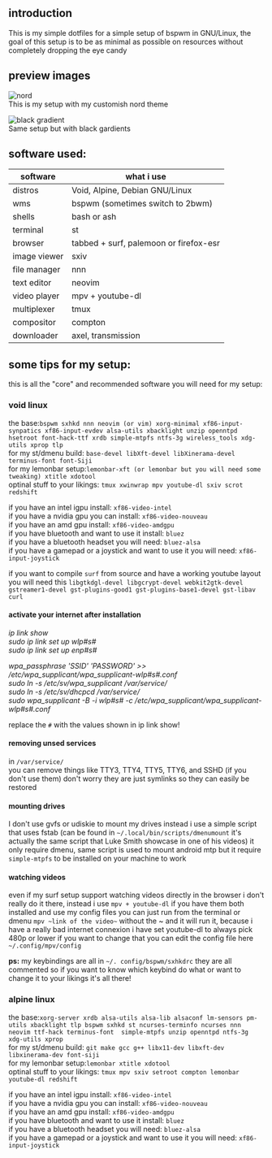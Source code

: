 ## introduction
This is my simple dotfiles for a simple setup of bspwm in GNU/Linux, the goal of this setup is to be as minimal as possible on resources without completely dropping the eye candy<br />

## preview images
![nord](https://i.imgur.com/e9VaQyL.png)<br />
This is my setup with my customish nord theme<br />

![black gradient](https://i.imgur.com/yq6t4cy.png)<br />
Same setup but with black gardients<br />

## software used:
| software  | what i use |
| ------------- | ------------- |
| distros  | Void, Alpine, Debian GNU/Linux |
| wms  | bspwm (sometimes switch to 2bwm) |
| shells  | bash or ash |
| terminal  | st |
| browser  | tabbed + surf, palemoon or firefox-esr |
| image viewer  | sxiv |
| file manager  | nnn |
| text editor  | neovim |
| video player  | mpv + youtube-dl |
| multiplexer  | tmux |
| compositor  | compton |
| downloader | axel, transmission |

## some tips for my setup:
this is all the "core" and recommended software you will need for my setup:<br />

### void linux
the base:`bspwm sxhkd nnn neovim (or vim) xorg-minimal xf86-input-synpatics xf86-input-evdev alsa-utils xbacklight unzip openntpd hsetroot font-hack-ttf xrdb simple-mtpfs ntfs-3g wireless_tools xdg-utils xprop tlp`<br />
for my st/dmenu build: `base-devel libXft-devel libXinerama-devel terminus-font font-Siji`<br />
for my lemonbar setup:`lemonbar-xft (or lemonbar but you will need some tweaking) xtitle xdotool`<br />
optinal stuff to your likings: `tmux xwinwrap mpv youtube-dl sxiv scrot redshift`<br />

if you have an intel igpu install: `xf86-video-intel`<br />
if you have a nvidia gpu you can install: `xf86-video-nouveau`<br />
if you have an amd gpu install: `xf86-video-amdgpu`<br />
if you have bluetooth and want to use it install: `bluez`<br />
if you have a bluetooth headset you will need: `bluez-alsa`<br />
if you have a gamepad or a joystick and want to use it you will need: `xf86-input-joystick`<br />

if you want to compile `surf` from source and have a working youtube layout you will need this `libgtkdgl-devel libgcrypt-devel webkit2gtk-devel gstreamer1-devel gst-plugins-good1 gst-plugins-base1-devel gst-libav curl`<br />

#### activate your internet after installation
*ip link show <br />
sudo ip link set up wlp#s# <br />
sudo ip link set up enp#s# <br />*

*wpa_passphrase 'SSID' 'PASSWORD' >> /etc/wpa_supplicant/wpa_supplicant-wlp#s#.conf <br />
sudo ln -s /etc/sv/wpa_supplicant /var/service/ <br />
sudo ln -s /etc/sv/dhcpcd /var/service/ <br />
sudo wpa_supplicant -B -i wlp#s# -c /etc/wpa_supplicant/wpa_supplicant-wlp#s#.conf <br />*

replace the `#` with the values shown in ip link show!

#### removing unsed services
in `/var/service/`<br />
you can remove things like TTY3, TTY4, TTY5, TTY6, and SSHD (if you don't use them) don't worry they are just symlinks so they can easily be restored<br />

#### mounting drives
I don't use gvfs or udiskie to mount my drives instead i use a simple script that uses fstab (can be found in `~/.local/bin/scripts/dmenumount` it's actually the same script that Luke Smith showcase in one of his videos) it only require dmenu, same script is used to mount android mtp but it require `simple-mtpfs` to be installed on your machine to work<br />

#### watching videos
even if my surf setup support watching videos directly in the browser i don't really do it there, instead i use `mpv + youtube-dl` if you have them both installed and use my config files you can just run from the terminal or dmenu `mpv ~link of the video~` without the ~ and it will run it, because i have a really bad internet connexion i have set youtube-dl to always pick 480p or lower if you want to change that you can edit the config file here `~/.config/mpv/config`

**ps:** my keybindings are all in `~/. config/bspwm/sxhkdrc` they are all commented so if you want to know which keybind do what or want to change it to your likings it's all there!<br />

### alpine linux
the base:`xorg-server xrdb alsa-utils alsa-lib alsaconf lm-sensors pm-utils xbacklight tlp bspwm sxhkd st ncurses-terminfo ncurses nnn neovim ttf-hack terminus-font  simple-mtpfs unzip openntpd ntfs-3g xdg-utils xprop`<br />
for my st/dmenu build: `git make gcc g++ libx11-dev libxft-dev libxinerama-dev font-siji`<br />
for my lemonbar setup:`lemonbar xtitle xdotool`<br />
optinal stuff to your likings: `tmux mpv sxiv setroot compton lemonbar youtube-dl redshift`<br />

if you have an intel igpu install: `xf86-video-intel`<br />
if you have a nvidia gpu you can install: `xf86-video-nouveau`<br />
if you have an amd gpu install: `xf86-video-amdgpu`<br />
if you have bluetooth and want to use it install: `bluez`<br />
if you have a bluetooth headset you will need: `bluez-alsa`<br />
if you have a gamepad or a joystick and want to use it you will need: `xf86-input-joystick`<br />
